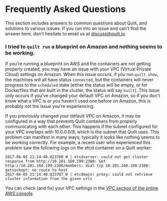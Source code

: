 # Frequently Asked Questions

This section includes answers to common questions about Quilt, and solutions
to various issues.  If you run into an issue and can't find the answer here,
don't hesitate to email us at [discuss@quilt.io](mailto:discuss@quilt.io).

### I tried to `quilt run` a blueprint on Amazon and nothing seems to be working.

If you're running a blueprint on AWS and the containers are not getting properly
created, you may have an issue with your VPC (Virtual Private Cloud) settings
on Amazon.  When this issue occurs, if you run `quilt show`, the machines will
all have status `connected`, but the containers will never progress to the
`scheduled` state (either the status will be empty, or for Dockerfiles that are
built in the cluster, the status will say `built`).  This issue only occurs
if you've changed your default VPC on Amazon, so if you don't know what a VPC is
or you haven't used one before on Amazon, this is probably not the issue you're
experiencing.

If you previously changed your default VPC on Amazon, it may be configured in a
way that prevents Quilt containers from properly communicating with each other.
This happens if the subnet configured for your VPC overlaps with 10.0.0.0/8,
which is the subnet that Quilt uses. This problem can manifest in many ways;
typically it looks like nothing seems to be working correctly.  For example, a
recent user who experienced this problem saw the following logs on the etcd
container on a Quilt worker:

```console
2017-06-05 21:14:40.823760 W | etcdserver: could not get cluster response from http://10.201.160.199:2380: Get http://10.201.160.199:2380/members: dial tcp 10.201.160.199:2380: getsockopt: no route to host
2017-06-05 21:14:40.823787 W | etcdmain: proxy: could not retrieve cluster information from the given urls
```

You can check (and fix) your VPC settings in the
[VPC section of the online AWS console](http://console.aws.amazon.com/vpc).
